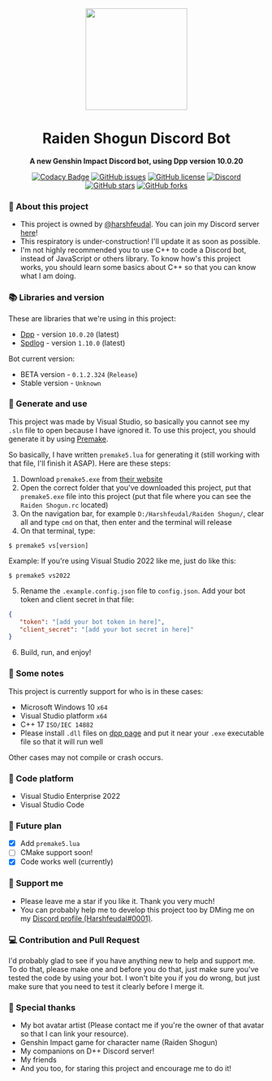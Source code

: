 <div align="center"><img src="https://user-images.githubusercontent.com/87577447/194767433-b6e04d5e-f937-44e9-81a0-c8df37537a1e.jpg" width="200" height="200"/>
<h1>Raiden Shogun Discord Bot</h1>
    <b>
        <p>A new Genshin Impact Discord bot, using Dpp version 10.0.20</p>
    </b>

[![Codacy Badge](https://app.codacy.com/project/badge/Grade/b02c00e09b054b0ca1e3d64227000259)](https://www.codacy.com/gh/Harshfeudal-Projects/Raiden-Shogun/dashboard?utm_source=github.com&amp;utm_medium=referral&amp;utm_content=Harshfeudal-Projects/Raiden-Shogun&amp;utm_campaign=Badge_Grade)
[![GitHub issues](https://img.shields.io/github/issues/Harshfeudal-Projects/Raiden-Shogun)](https://github.com/Harshfeudal-Projects/Raiden-Shogun/issues)
[![GitHub license](https://img.shields.io/github/license/Harshfeudal-Projects/Raiden-Shogun?color=brightgreen)](https://github.com/Harshfeudal-Projects/Raiden-Shogun/blob/main/LICENSE)
[![Discord](https://img.shields.io/discord/900408551573438584?style=flat&logo=discord)](https://discord.gg/6Faaqhaqjs)
<br />
[![GitHub stars](https://img.shields.io/github/stars/Harshfeudal-Projects/Raiden-Shogun?color=ff69b4)](https://github.com/Harshfeudal-Projects/Raiden-Shogun/stargazers)
[![GitHub forks](https://img.shields.io/github/forks/Harshfeudal-Projects/Raiden-Shogun?color=ff69b4)](https://github.com/Harshfeudal-Projects/Raiden-Shogun/network)
</div>

### :pencil: About this project
- This project is owned by [@harshfeudal](https://github.com/harshfeudal). You can join my Discord server [here](https://discord.gg/BAk2CXpRAT)!
- This respiratory is under-construction! I'll update it as soon as possible.
- I'm not highly recommended you to use C++ to code a Discord bot, instead of JavaScript or others library. To know how's this project works, you should learn some basics about C++ so that you can know what I am doing.

### 📚 Libraries and version
These are libraries that we're using in this project:
- [Dpp](https://github.com/brainboxdotcc/DPP) - version `10.0.20` (latest)
- [Spdlog](https://github.com/gabime/spdlog) - version `1.10.0` (latest)

Bot current version: 
- BETA version - `0.1.2.324` (`Release`)
- Stable version - `Unknown`

### 🚨 Generate and use
 This project was made by Visual Studio, so basically you cannot see my `.sln` file to open because I have ignored it. To use this project, you should generate it by using [Premake](https://premake.github.io/).

 So basically, I have written `premake5.lua` for generating it (still working with that file, I'll finish it ASAP). Here are these steps:
 1. Download `premake5.exe` from [their website](https://premake.github.io/)
 2. Open the correct folder that you've downloaded this project, put that `premake5.exe` file into this project (put that file where you can see the `Raiden Shogun.rc` located)
 3. On the navigation bar, for example `D:/Harshfeudal/Raiden Shogun/`, clear all and type `cmd` on that, then enter and the terminal will release
 4. On that terminal, type:
 ```
 $ premake5 vs[version]
 ```
 Example: If you're using Visual Studio 2022 like me, just do like this:
 ```
 $ premake5 vs2022
 ```
 5. Rename the `.example.config.json` file to `config.json`. Add your bot token and client secret in that file:
 ```json
 {
    "token": "[add your bot token in here]",
    "client_secret": "[add your bot secret in here]"
 }
 ```
 6. Build, run, and enjoy!

 ### 📜 Some notes
 This project is currently support for who is in these cases:
 - Microsoft Windows 10 `x64`
 - Visual Studio platform `x64`
 - C++ 17 `ISO/IEC 14882`
 - Please install `.dll` files on [dpp page](https://dpp.dev/) and put it near your `.exe` executable file so that it will run well

 Other cases may not compile or crash occurs.

### 👷 Code platform
- Visual Studio Enterprise 2022
- Visual Studio Code

### 💎 Future plan
- [x] Add `premake5.lua`
- [ ] CMake support soon!
- [x] Code works well (currently)

 ### 🤝 Support me
 - Please leave me a star if you like it. Thank you very much!
 - You can probably help me to develop this project too by DMing me on my [Discord profile (Harshfeudal#0001)](https://discord.com/users/622450109317251088).

 ### :computer: Contribution and Pull Request
  I'd probably glad to see if you have anything new to help and support me. To do that, please make one and before you do that, just make sure you've tested the code by using your bot. I won't bite you if you do wrong, but just make sure that you need to test it clearly before I merge it.

 ### :sparkling_heart: Special thanks
  - My bot avatar artist (Please contact me if you're the owner of that avatar so that I can link your resource).
  - Genshin Impact game for character name (Raiden Shogun)
  - My companions on D++ Discord server!
  - My friends
  - And you too, for staring this project and encourage me to do it!